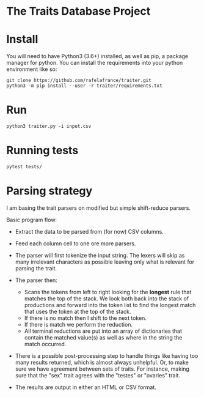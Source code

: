 # The Traits Database Project

# Install

You will need to have Python3 (3.6+) installed, as well as pip, a package manager for python. You can install the requirements into your python environment like so:
```
git clone https://github.com/rafelafrance/traiter.git
python3 -m pip install --user -r traiter/requirements.txt
```

# Run
```
python3 traiter.py -i input.csv
```
# Running tests
```
pytest tests/
```

# Parsing strategy

I am basing the trait parsers on modified but simple shift-reduce parsers.

Basic program flow:

* Extract the data to be parsed from (for now) CSV columns.

* Feed each column cell to one ore more parsers.

* The parser will first tokenize the input string. The lexers will skip as many irrelevant characters as possible leaving only what is relevant for parsing the trait.

* The parser then:
  - Scans the tokens from left to right looking for the **longest** rule that matches the top of the stack. We look both back into the stack of productions and forward into the token list to find the longest match that uses the token at the top of the stack.
  - If there is no match then I shift to the next token.
  - If there is match we perform the reduction.
  - All terminal reductions are put into an array of dictionaries that contain the matched value(s) as well as where in the string the match occurred.


* There is a possible post-processing step to handle things like having too many results returned, which is almost always unhelpful. Or, to make sure we have agreement between sets of traits. For instance, making sure that the "sex" trait agrees with the "testes" or "ovaries" trait.

* The results are output in either an HTML or CSV format.
